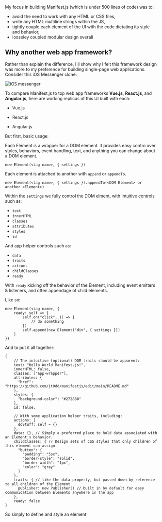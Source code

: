 My focus in building Manifest.js (which is under 500 lines of code) was to:

- avoid the need to work with any HTML or CSS files,
- write any HTML multiline strings within the JS,
- tightly couple each element of the UI with the code dictating its style and behavior,
- looseley coupled modular design overall

## Why another web app framework?

Rather than explain the difference, I'll show why I felt this framework design was more to my preference for building single-page web applications.
Consider this iOS Messenger clone:

![iOS messenger](https://www.iosapptemplates.com/wp-content/uploads/2018/09/chat-iphone-app-template-firebase-swift.png)

To compare Manifest.js to top web app frameworks **Vue.js**, **React.js**, and **Angular.js**, here are working replicas of this UI built with each:

- Vue.js

- React.js

- Angular.js

But first, basic usage:

Each Element is a wrapper for a DOM element. It provides easy contro over styles, behaviors, event handling, text, and anything you can change about a DOM element.

`new Element(<tag name>, { settings })`

Each element is attached to another with `append` or `appendTo`.

`new Element(<tag name>, { settings }).appendTo(<DOM Element> or another <Element>)`

Within the `settings` we fully control the DOM elment, with intuitive controls such as:

- `text`
- `innerHTML`
- `classes`
- `attributes`
- `styles`
- `id`

And app helper controls such as:

- `data`
- `traits`
- `actions`
- `childClasses`
- `ready`

With `ready` kicking off the behavior of the Element, including event emitters & listeners, and often appendage of child elements.

Like so:

```
new Element(<tag name>, {
    ready: self => {
        self.on("click", () => {
            // do something
        })
        self.append(new Element("div", { settings }))
    }
})
```

And to put it all together:

```
{
    // The intuitive (optional) DOM traits should be apparent:
    text: "Hello World Manifest.js!",
    innerHTML: false,
    classes: ["app-wrapper"],
    attributes: {
      "href": "https://github.com/jt0dd/manifestjs/edit/main/README.md"
    },
    styles: {
      "background-color": "#272830"
    },
    id: false,
    
    // With some application helper traits, including:
    actions: {
      doStuff: self = {}
    },
    data: {}, // Simply a preferred place to hold data associated with an Element's behavior.
    childClasses: { // Design sets of CSS styles that only children of this element can assign
      "button": {
        "padding": "5px",
        "border-style": "solid",
        "border-width": "1px",
        "color": "gray"
      }
    }, 
    traits: { // like the data property, but passed down by reference to all children of the Element
      publisher: new Publisher() // built in by default for easy communication between Elements anywhere in the app
    },
    ready: false
}
```

So simply to define and style an element
